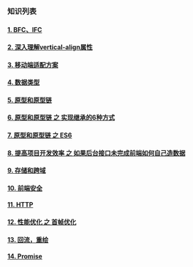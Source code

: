 
### 知识列表

  #### [1. BFC、IFC](/file/bfc.md)

  #### [2. 深入理解vertical-align属性](/file/va.md)

  #### [3. 移动端适配方案](/file/sp.md)

  #### [4. 数据类型](/file/sj.md)

  #### [5. 原型和原型链](/file/yx-1.md)

  #### [6. 原型和原型链 之 实现继承的6种方式](/file/yx-2.md)

  #### [7. 原型和原型链 之 ES6](/file/yx-3.md)

  #### [8. 提高项目开发效率 之 如果后台接口未完成前端如何自己造数据](/file/mock.md)

  #### [9. 存储和跨域 ](/file/ky.md)

  #### [10. 前端安全 ](/file/safe.md)

  #### [11. HTTP ](/file/http.md)

  #### [12. 性能优化 之 首帧优化](/file/szyh.md)

  #### [13. 回流，重绘 ](/file/promise.md)

  #### [14. Promise ](/file/promise.md)





